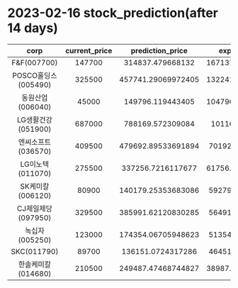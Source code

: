 # 2023-02-16 stock_prediction(after 14 days)

|   corp   |   current_price   |   prediction_price   |   expected_profit   |
|:--------:|:-----------------:|:--------------------:|:-------------------:|
|F&F(007700)|147700|314837.479668132|167137.47966813197|
|POSCO홀딩스(005490)|325500|457741.29069972405|132241.29069972405|
|동원산업(006040)|45000|149796.119443405|104796.11944340501|
|LG생활건강(051900)|687000|788169.572309084|101169.572309084|
|엔씨소프트(036570)|409500|479692.89533691894|70192.89533691894|
|LG이노텍(011070)|275500|337256.7216117677|61756.721611767716|
|SK케미칼(006120)|80900|140179.25353683086|59279.25353683086|
|CJ제일제당(097950)|329500|385991.62120830285|56491.62120830285|
|녹십자(005250)|123000|174354.06705948623|51354.06705948623|
|SKC(011790)|89700|136151.0724317286|46451.07243172859|
|한솔케미칼(014680)|210500|249487.47468744827|38987.474687448266|
